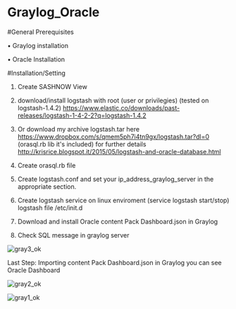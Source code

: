 # Graylog_Oracle

#General Prerequisites

•	Graylog installation

•	Oracle Installation

#Installation/Setting
    

1.	Create SASHNOW View

2.	download/install logstash with root (user or privilegies) (tested on logstash-1.4.2)  https://www.elastic.co/downloads/past-releases/logstash-1-4-2-2?q=logstash-1.4.2

3.	Or download my archive logstash.tar here https://www.dropbox.com/s/qmem5ph7i4tn9gx/logstash.tar?dl=0 (orasql.rb lib it's included) for further details http://krisrice.blogspot.it/2015/05/logstash-and-oracle-database.html

4.  Create orasql.rb file

5.	Create logstash.conf and set your ip_address_graylog_server in the appropriate section.

6.	Create  logstash service on linux enviroment (service logstash start/stop) logstash file /etc/init.d

7.	Download and install Oracle content Pack Dashboard.json in Graylog

8.	Check SQL message in graylog server
	

![gray3_ok](https://cloud.githubusercontent.com/assets/1419572/10816928/af3c898a-7e36-11e5-9d47-415f9a775340.PNG)

Last Step: Importing content Pack Dashboard.json in Graylog you can see Oracle Dashboard

![gray2_ok](https://cloud.githubusercontent.com/assets/1419572/10816934/b91b6b6a-7e36-11e5-878f-a8fb630e2dc8.PNG)


![gray1_ok](https://cloud.githubusercontent.com/assets/1419572/10816935/bc4ceb6a-7e36-11e5-99f9-c81166b9ad28.PNG)





